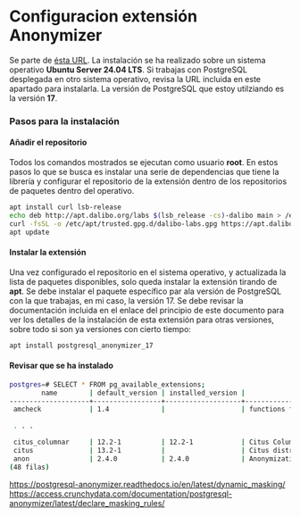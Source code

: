 # Configuracion extensión Anonymizer
Se parte de [ésta URL](https://postgresql-anonymizer.readthedocs.io/en/latest/INSTALL/#install-on-debian-ubuntu). La instalación se ha realizado sobre un sistema operativo **Ubuntu Server 24.04 LTS**. Si trabajas con PostgreSQL desplegada en otro sistema operativo, revisa la URL incluida en este apartado para instalarla. La versión de PostgreSQL que estoy utilziando es la versión **17**.

### Pasos para la instalación
#### Añadir el repositorio 
Todos los comandos mostrados se ejecutan como usuario **root**. En estos pasos lo que se busca es instalar una serie de dependencias que tiene la librería y configurar el repositorio de la extensión dentro de los repositorios de paquetes dentro del operativo.

```bash
apt install curl lsb-release
echo deb http://apt.dalibo.org/labs $(lsb_release -cs)-dalibo main > /etc/apt/sources.list.d/dalibo-labs.list
curl -fsSL -o /etc/apt/trusted.gpg.d/dalibo-labs.gpg https://apt.dalibo.org/labs/debian-dalibo.gpg
apt update
```

#### Instalar la extensión
Una vez configurado el repositorio en el sistema operativo, y actualizada la lista de paquetes disponibles, solo queda instalar la extensión tirando de **apt**. Se debe instalar el paquete específico par ala versión de PostgreSQL con la que trabajas, en mi caso, la versión 17. Se debe revisar la documentación incluida en el enlace del principio de este documento para ver los detalles de la instalación de esta extensión para otras versiones, sobre todo si son ya versiones con cierto tiempo:

```bash
apt install postgresql_anonymizer_17
```

#### Revisar que se ha instalado

```bash
postgres=# SELECT * FROM pg_available_extensions;
        name        | default_version | installed_version |                                comment                                 
--------------------+-----------------+-------------------+------------------------------------------------------------------------
 amcheck            | 1.4             |                   | functions for verifying relation integrity
 
 . . . 

 citus_columnar     | 12.2-1          | 12.2-1            | Citus Columnar extension
 citus              | 13.2-1          |                   | Citus distributed database
 anon               | 2.4.0           | 2.4.0             | Anonymization & Data Masking for PostgreSQL
(48 filas)
```


https://postgresql-anonymizer.readthedocs.io/en/latest/dynamic_masking/
https://access.crunchydata.com/documentation/postgresql-anonymizer/latest/declare_masking_rules/




